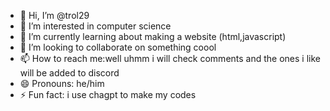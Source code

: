 - 👋 Hi, I’m @trol29
- 👀 I’m interested in computer science
- 🌱 I’m currently learning about making a website (html,javascript)
- 💞️ I’m looking to collaborate on something coool
- 📫 How to reach me:well uhmm i will check comments and the ones i like will be added to discord
- 😄 Pronouns: he/him
- ⚡ Fun fact: i use chagpt to make my codes

<!---
trol29/trol29 is a ✨ special ✨ repository because its `README.md` (this file) appears on your GitHub profile.
You can click the Preview link to take a look at your changes.
--->
